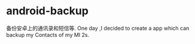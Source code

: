 # android-backup
备份安卓上的通讯录和短信等.
One day ,I decided to create a app which can backup my Contacts of my MI 2s.
